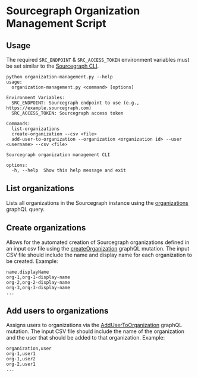 # Sourcegraph Organization Management Script

## Usage
The required `SRC_ENDPOINT` & `SRC_ACCESS_TOKEN` environment variables must be set similar to the [Sourcegraph CLI](https://github.com/sourcegraph/src-cli?tab=readme-ov-file#configuration-mac-os--linux).

```shell
python organization-management.py --help
usage: 
  organization-management.py <command> [options]

Environment Variables:
  SRC_ENDPOINT: Sourcegraph endpoint to use (e.g., https://example.sourcegraph.com)
  SRC_ACCESS_TOKEN: Sourcegraph access token

Commands:
  list-organizations
  create-organization --csv <file>
  add-user-to-organization --organization <organization id> --user <username> --csv <file>

Sourcegraph organization management CLI

options:
  -h, --help  Show this help message and exit
```

## List organizations
Lists all organizations in the Sourcegraph instance using the [organizations](https://sourcegraph.com/docs/api/graphql/api-docs#query-organizations) graphQL query.

## Create organizations
Allows for the automated creation of Sourcegraph organizations defined in an input csv file using the [createOrganization](https://sourcegraph.com/docs/api/graphql/api-docs#mutation-createOrganization) graphQL mutation. The input CSV file should include the name and display name for each organization to be created. Example:
```
name,displayName
org-1,org-1-display-name
org-2,org-2-display-name
org-3,org-3-display-name
...
```

## Add users to organizations
Assigns users to organizations via the [AddUserToOrganization](https://sourcegraph.com/docs/api/graphql/api-docs#mutation-addUserToOrganization) graphQL mutation. The input CSV file should include the name of the organization and the user that should be added to that organization. Example:
```
organization,user
org-1,user1
org-1,user2
org-2,user1
...
```
